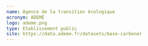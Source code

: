 ```yaml
---
name: Agence de la transition écologique
acronym: ADEME
logo: ademe.png
type: Etablissement public
site: https://data.ademe.fr/datasets/base-carboner
---
```

